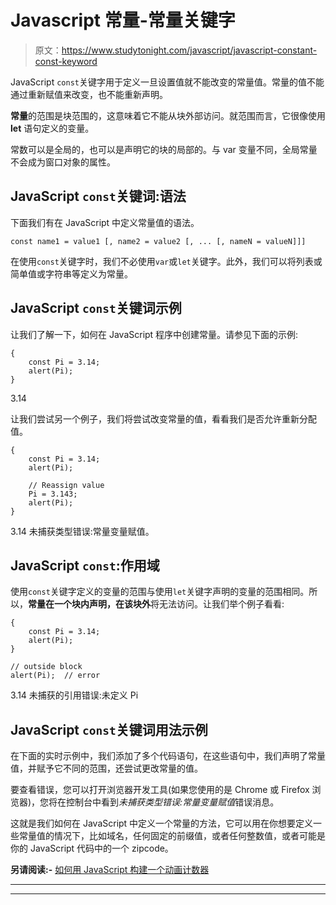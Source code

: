 # Javascript 常量-常量关键字

> 原文：<https://www.studytonight.com/javascript/javascript-constant-const-keyword>

JavaScript `const`关键字用于定义一旦设置值就不能改变的常量值。常量的值不能通过重新赋值来改变，也不能重新声明。

**常量**的范围是块范围的，这意味着它不能从块外部访问。就范围而言，它很像使用 **let** 语句定义的变量。

常数可以是全局的，也可以是声明它的块的局部的。与 var 变量不同，全局常量不会成为窗口对象的属性。

## JavaScript `const`关键词:语法

下面我们有在 JavaScript 中定义常量值的语法。

```
const name1 = value1 [, name2 = value2 [, ... [, nameN = valueN]]]
```

在使用`const`关键字时，我们不必使用`var`或`let`关键字。此外，我们可以将列表或简单值或字符串等定义为常量。

## JavaScript `const`关键词示例

让我们了解一下，如何在 JavaScript 程序中创建常量。请参见下面的示例:

```
{
	const Pi = 3.14;
	alert(Pi);
}
```

3.14

让我们尝试另一个例子，我们将尝试改变常量的值，看看我们是否允许重新分配值。

```
{
	const Pi = 3.14;
	alert(Pi);

	// Reassign value
	Pi = 3.143;
	alert(Pi);
}
```

3.14
未捕获类型错误:常量变量赋值。

## JavaScript `const`:作用域

使用`const`关键字定义的变量的范围与使用`let`关键字声明的变量的范围相同。所以，**常量在一个块内声明，在该块外**将无法访问。让我们举个例子看看:

```
{
	const Pi = 3.14;
	alert(Pi);
}

// outside block
alert(Pi);  // error
```

3.14
未捕获的引用错误:未定义 Pi

## JavaScript `const`关键词用法示例

在下面的实时示例中，我们添加了多个代码语句，在这些语句中，我们声明了常量值，并赋予它不同的范围，还尝试更改常量的值。

要查看错误，您可以打开浏览器开发工具(如果您使用的是 Chrome 或 Firefox 浏览器)，您将在控制台中看到*未捕获类型错误:常量变量赋值*错误消息。

这就是我们如何在 JavaScript 中定义一个常量的方法，它可以用在你想要定义一些常量值的情况下，比如域名，任何固定的前缀值，或者任何整数值，或者可能是你的 JavaScript 代码中的一个 zipcode。

**另请阅读:-** [如何用 JavaScript 构建一个动画计数器](https://www.studytonight.com/post/how-to-build-an-animated-counter-with-javascript)

* * *

* * *